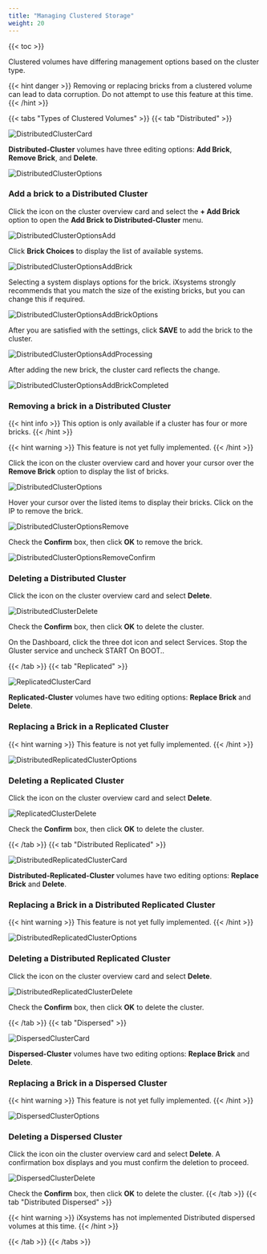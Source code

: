 ```yaml
---
title: "Managing Clustered Storage"
weight: 20
---
```


{{< toc >}}

Clustered volumes have differing management options based on the cluster type.

{{< hint danger >}}
Removing or replacing bricks from a clustered volume can lead to data corruption. Do not attempt to use this feature at this time. 
{{< /hint >}}

{{< tabs "Types of Clustered Volumes" >}}
{{< tab "Distributed" >}}

![DistributedClusterCard](/images/TrueCommand/2.0/DistributedClusterCard.png "DistributedClusterCard")

**Distributed-Cluster** volumes have three editing options: **Add Brick**, **Remove Brick**, and **Delete**.

![DistributedClusterOptions](/images/TrueCommand/2.0/DistributedClusterOptions.png "DistributedClusterOptions")

### Add a brick to a Distributed Cluster

Click the <i class="fa fa-ellipsis-v" aria-hidden="true" title="Options"></i> icon on the cluster overview card and select the **+ Add Brick** option to open the **Add Brick to Distributed-Cluster** menu.

![DistributedClusterOptionsAdd](/images/TrueCommand/2.0/DistributedClusterOptionsAdd.png "DistributedClusterOptionsAdd")

Click **Brick Choices** to display the list of available systems.

![DistributedClusterOptionsAddBrick](/images/TrueCommand/2.0/DistributedClusterOptionsAddBrick.png "DistributedClusterOptionsAddBrick")

Selecting a system displays options for the brick. iXsystems strongly recommends that you match the size of the existing bricks, but you can change this if required.

![DistributedClusterOptionsAddBrickOptions](/images/TrueCommand/2.0/DistributedClusterOptionsAddBrickOptions.png "DistributedClusterOptionsAddBrickOptions")

After you are satisfied with the settings, click **SAVE** to add the brick to the cluster.

![DistributedClusterOptionsAddProcessing](/images/TrueCommand/2.0/DistributedClusterOptionsAddProcessing.png "DistributedClusterOptionsAddProcessing")

After adding the new brick, the cluster card reflects the change.

![DistributedClusterOptionsAddBrickCompleted](/images/TrueCommand/2.0/DistributedClusterOptionsAddBrickCompleted.png "DistributedClusterOptionsAddBrickCompleted")

### Removing a brick in a Distributed Cluster

{{< hint info >}}
This option is only available if a cluster has four or more bricks.
{{< /hint >}}

{{< hint warning >}}
This feature is not yet fully implemented.
{{< /hint >}}

Click the <i class="fa fa-ellipsis-v" aria-hidden="true" title="Options"></i> icon on the cluster overview card and hover your cursor over the **Remove Brick** option to display the list of bricks.

![DistributedClusterOptions](/images/TrueCommand/2.0/DistributedClusterOptions.png "DistributedClusterOptions")

Hover your cursor over the listed items to display their bricks. Click on the IP to remove the brick.

![DistributedClusterOptionsRemove](/images/TrueCommand/2.0/DistributedClusterOptionsRemove.png "DistributedClusterOptionsRemove")

Check the **Confirm** box, then click **OK** to remove the brick.

![DistributedClusterOptionsRemoveConfirm](/images/TrueCommand/2.0/DistributedClusterOptionsRemoveConfirm.png "DistributedClusterOptionsRemoveConfirm")

### Deleting a Distributed Cluster

Click the <i class="fa fa-ellipsis-v" aria-hidden="true" title="Options"></i> icon on the cluster overview card and select **Delete**.

![DistributedClusterDelete](/images/TrueCommand/2.0/DistributedClusterDelete.png "DistributedClusterDelete")

Check the **Confirm** box, then click **OK** to delete the cluster.

On the Dashboard, click the three dot icon and select Services. Stop the Gluster service and uncheck START On BOOT..

{{< /tab >}}
{{< tab "Replicated" >}}

![ReplicatedClusterCard](/images/TrueCommand/2.0/ReplicatedClusterCard.png "ReplicatedClusterCard")

**Replicated-Cluster** volumes have two editing options: **Replace Brick** and **Delete**.

### Replacing a Brick in a Replicated Cluster

{{< hint warning >}}
This feature is not yet fully implemented.
{{< /hint >}}

![DistributedReplicatedClusterOptions](/images/TrueCommand/2.0/DistributedReplicatedClusterOptions.png "DistributedReplicatedClusterOptions")

### Deleting a Replicated Cluster

Click the <i class="fa fa-ellipsis-v" aria-hidden="true" title="Options"></i> icon on the cluster overview card and select **Delete**.

![ReplicatedClusterDelete](/images/TrueCommand/2.0/ReplicatedClusterDelete.png "ReplicatedClusterDelete")

Check the **Confirm** box, then click **OK** to delete the cluster.

{{< /tab >}}
{{< tab "Distributed Replicated" >}}

![DistributedReplicatedClusterCard](/images/TrueCommand/2.0/DistributedReplicatedClusterCard.png "DistributedReplicatedClusterCard")

**Distributed-Replicated-Cluster** volumes have two editing options: **Replace Brick** and **Delete**.

### Replacing a Brick in a Distributed Replicated Cluster

{{< hint warning >}}
This feature is not yet fully implemented.
{{< /hint >}}

![DistributedReplicatedClusterOptions](/images/TrueCommand/2.0/DistributedReplicatedClusterOptions.png "DistributedReplicatedClusterOptions")

### Deleting a Distributed Replicated Cluster

Click the <i class="fa fa-ellipsis-v" aria-hidden="true" title="Options"></i> icon on the cluster overview card and select **Delete**.

![DistributedReplicatedClusterDelete](/images/TrueCommand/2.0/DistributedReplicatedClusterDelete.png "DistributedReplicatedClusterDelete")

Check the **Confirm** box, then click **OK** to delete the cluster.

{{< /tab >}}
{{< tab "Dispersed" >}}

![DispersedClusterCard](/images/TrueCommand/2.0/DispersedClusterCard.png "DispersedClusterCard")

**Dispersed-Cluster** volumes have two editing options: **Replace Brick** and **Delete**.

### Replacing a Brick in a Dispersed Cluster

{{< hint warning >}}
This feature is not yet fully implemented.
{{< /hint >}}

![DispersedClusterOptions](/images/TrueCommand/2.0/DispersedClusterOptions.png "DispersedClusterOptions")

### Deleting a Dispersed Cluster

Click the <i class="fa fa-ellipsis-v" aria-hidden="true" title="Options"></i> icon oin the cluster overview card and select **Delete**. A confirmation box displays and you must confirm the deletion to proceed.

![DispersedClusterDelete](/images/TrueCommand/2.0/DispersedClusterDelete.png "DispersedClusterDelete")

Check the **Confirm** box, then click **OK** to delete the cluster.
{{< /tab >}}
{{< tab "Distributed Dispersed" >}}

{{< hint warning >}}
iXsystems has not implemented Distributed dispersed volumes at this time.
{{< /hint >}} 

{{< /tab >}}
{{< /tabs >}}
